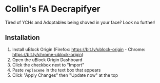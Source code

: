 # Collin's FA Decrapifyer
Tired of YCHs and Adoptables being shoved in your face? Look no further!

## Installation
1. Install uBlock Origin (Firefox: https://bit.ly/ublock-origin - Chrome: https://bit.ly/chrome-ublock-origin)
2. Open the uBlock Origin Dashboard
3. Click the checkbox next to "Import"
4. Paste `replaceme` in the text box that appears
5. Click "Apply Changes" then "Update now" at the top
